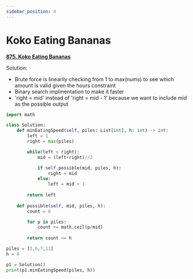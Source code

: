 ```yaml
---
sidebar_position: 4
---
```


# Koko Eating Bananas

**[875. Koko Eating Bananas](https://leetcode.com/problems/koko-eating-bananas/)**

Solution:
 - Brute force is linearily checking from 1 to max(nums) to see which amount is valid given the hours constraint
 - Binary search implmentation to make it faster
  - 'right = mid' instead of 'right = mid - 1' because we want to include mid as the possible output

```python title="Output: 4.  3 takes too many hours to eat and 5->8 are valid but aren't minimum"
import math

class Solution:
    def minEatingSpeed(self, piles: List[int], h: int) -> int:
        left = 1
        right = max(piles)

        while(left < right):
            mid = (left+right)//2

            if self.possible(mid, piles, h):
                right = mid
            else:
                left = mid + 1
            
        return left
    
    def possible(self, mid, piles, h):
        count = 0

        for p in piles:
            count += math.ceil(p/mid)
        
        return count <= h

piles = [3,6,7,11]
h = 8

p1 = Solution()
print(p1.minEatingSpeed(piles, h))
```